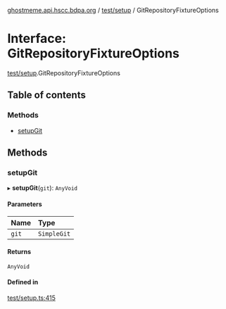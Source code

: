 [ghostmeme.api.hscc.bdpa.org](../README.md) / [test/setup](../modules/test_setup.md) / GitRepositoryFixtureOptions

# Interface: GitRepositoryFixtureOptions

[test/setup](../modules/test_setup.md).GitRepositoryFixtureOptions

## Table of contents

### Methods

- [setupGit](test_setup.GitRepositoryFixtureOptions.md#setupgit)

## Methods

### setupGit

▸ **setupGit**(`git`): `AnyVoid`

#### Parameters

| Name | Type |
| :------ | :------ |
| `git` | `SimpleGit` |

#### Returns

`AnyVoid`

#### Defined in

[test/setup.ts:415](https://github.com/nhscc/ghostmeme.api.hscc.bdpa.org/blob/b50e614/test/setup.ts#L415)
